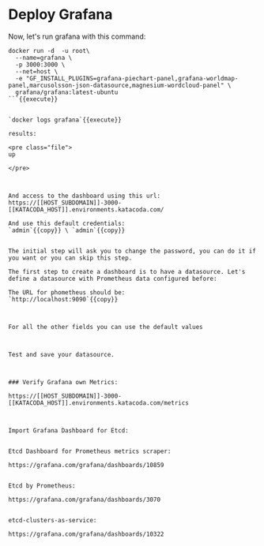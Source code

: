 # Deploy Grafana

Now, let's run grafana with this command:



```
docker run -d  -u root\
  --name=grafana \
  -p 3000:3000 \
  --net=host \
  -e "GF_INSTALL_PLUGINS=grafana-piechart-panel,grafana-worldmap-panel,marcusolsson-json-datasource,magnesium-wordcloud-panel" \
  grafana/grafana:latest-ubuntu
```{{execute}}


`docker logs grafana`{{execute}}

results:

<pre class="file">
up

</pre>



And access to the dashboard using this url:
https://[[HOST_SUBDOMAIN]]-3000-[[KATACODA_HOST]].environments.katacoda.com/

And use this default credentials:
`admin`{{copy}} \ `admin`{{copy}}


The initial step will ask you to change the password, you can do it if you want or you can skip this step.

The first step to create a dashboard is to have a datasource. Let's define a datasource with Prometheus data configured before:

The URL for phometheus should be:
`http://localhost:9090`{{copy}}  



For all the other fields you can use the default values



Test and save your datasource.



### Verify Grafana own Metrics:

https://[[HOST_SUBDOMAIN]]-3000-[[KATACODA_HOST]].environments.katacoda.com/metrics



Import Grafana Dashboard for Etcd:


Etcd Dashboard for Prometheus metrics scraper:

https://grafana.com/grafana/dashboards/10859


Etcd by Prometheus:

https://grafana.com/grafana/dashboards/3070


etcd-clusters-as-service:

https://grafana.com/grafana/dashboards/10322

